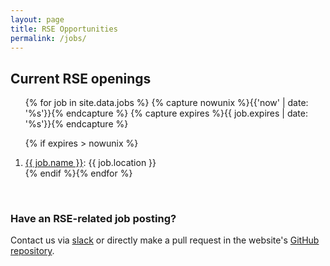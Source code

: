 ```yaml
---
layout: page
title: RSE Opportunities
permalink: /jobs/
---
```


## Current RSE openings

<ol>{% for job in site.data.jobs %}
{% capture nowunix %}{{'now' | date: '%s'}}{% endcapture %}
{% capture expires %}{{ job.expires | date: '%s'}}{% endcapture %}

{% if expires > nowunix %}
   <li><a href="{{ job.url }}" target="_blank">{{ job.name }}</a>: {{ job.location }}</li>
{% endif %}{% endfor %}</ol>

<br>

### Have an RSE-related job posting?  
Contact us via [slack](https://usrse.slack.com) or directly make a pull request in the website's [GitHub repository](https://github.com/USRSE/usrse.github.io).

